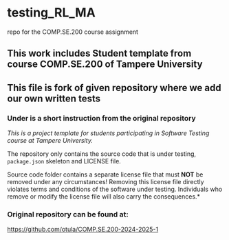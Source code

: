 # testing_RL_MA
repo for the COMP.SE.200 course assignment


## This work includes Student template from course COMP.SE.200 of Tampere University

## This file is fork of given repository where we add our own written tests

### Under is a short instruction from the original repository

*This is a project template for students participating in Software Testing course
at Tampere University.*

The repository only contains the source code that is under testing, `package.json` skeleton
and LICENSE file.

Source code folder contains a separate license file that must **NOT** be removed under any circumstances!
Removing this license file directly violates terms and conditions of the software under testing.
Individuals who remove or modify the license file will also carry the consequences.*

### Original repository can be found at:

https://github.com/otula/COMP.SE.200-2024-2025-1